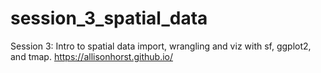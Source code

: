 # session_3_spatial_data
Session 3: Intro to spatial data import, wrangling and viz with sf, ggplot2, and tmap. https://allisonhorst.github.io/
